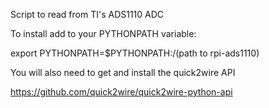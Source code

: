 Script to read from TI's ADS1110 ADC

To install add to your PYTHONPATH variable:

export PYTHONPATH=$PYTHONPATH:/(path to rpi-ads1110)

You will also need to get and install the quick2wire API

https://github.com/quick2wire/quick2wire-python-api
